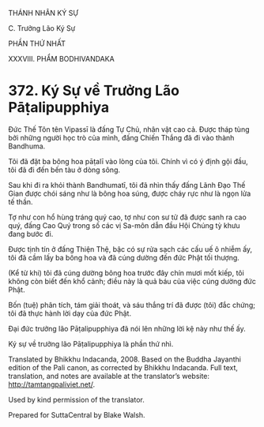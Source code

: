 THÁNH NHÂN KÝ SỰ

C. Trưởng Lão Ký Sự

PHẦN THỨ NHẤT

XXXVIII. PHẨM BODHIVANDAKA

# 372\. Ký Sự về Trưởng Lão Pāṭalipupphiya

Đức Thế Tôn tên Vipassī là đấng Tự Chủ, nhân vật cao cả. Được tháp tùng bởi những người học trò của mình, đấng Chiến Thắng đã đi vào thành Bandhuma.

Tôi đã đặt ba bông hoa pāṭalī vào lòng của tôi. Chính vì có ý định gội đầu, tôi đã đi đến bến tàu ở dòng sông.

Sau khi đi ra khỏi thành Bandhumatī, tôi đã nhìn thấy đấng Lãnh Đạo Thế Gian được chói sáng như là bông hoa súng, được cháy rực như là ngọn lửa tế thần.

Tợ như con hổ hùng tráng quý cao, tợ như con sư tử đã được sanh ra cao quý, đấng Cao Quý trong số các vị Sa-môn dẫn đầu Hội Chúng tỳ khưu đang bước đi.

Được tịnh tín ở đấng Thiện Thệ, bậc có sự rửa sạch các cấu uế ô nhiễm ấy, tôi đã cầm lấy ba bông hoa và đã cúng dường đến đức Phật tối thượng.

(Kể từ khi) tôi đã cúng dường bông hoa trước đây chín mươi mốt kiếp, tôi không còn biết đến khổ cảnh; điều này là quả báu của việc cúng dường đức Phật.

Bốn (tuệ) phân tích, tám giải thoát, và sáu thắng trí đã được (tôi) đắc chứng; tôi đã thực hành lời dạy của đức Phật.

Đại đức trưởng lão Pāṭalipupphiya đã nói lên những lời kệ này như thế ấy.

Ký sự về trưởng lão Pāṭalipupphiya là phần thứ nhì.

Translated by Bhikkhu Indacanda, 2008. Based on the Buddha Jayanthi edition of the Pali canon, as corrected by Bhikkhu Indacanda. Full text, translation, and notes are available at the translator’s website: http://tamtangpaliviet.net/.

Used by kind permission of the translator.

Prepared for SuttaCentral by Blake Walsh.